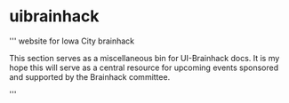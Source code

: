 # uibrainhack
'''
website for Iowa City brainhack

This section serves as a miscellaneous bin for UI-Brainhack docs. It is my hope this will serve as a central resource for upcoming events 
sponsored and supported by the Brainhack committee. 

'''
